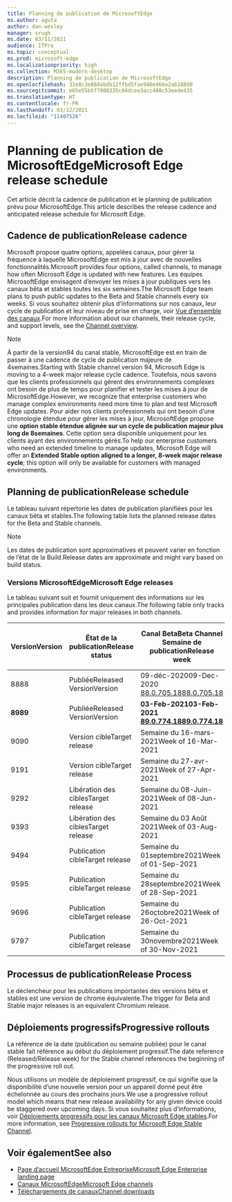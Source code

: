 ```yaml
---
title: Planning de publication de MicrosoftEdge
ms.author: aguta
author: dan-wesley
manager: srugh
ms.date: 03/11/2021
audience: ITPro
ms.topic: conceptual
ms.prod: microsoft-edge
ms.localizationpriority: high
ms.collection: M365-modern-desktop
description: Planning de publication de MicrosoftEdge
ms.openlocfilehash: 31e8c3e884abdb12ffbd5fae940e466a2ab188d0
ms.sourcegitcommit: e05e55b5f7808335c68dcee3acc488c53eede435
ms.translationtype: HT
ms.contentlocale: fr-FR
ms.lasthandoff: 03/12/2021
ms.locfileid: "11407526"
---
```

# <a name="microsoft-edge-release-schedule"></a><span data-ttu-id="93e8a-103">Planning de publication de MicrosoftEdge</span><span class="sxs-lookup"><span data-stu-id="93e8a-103">Microsoft Edge release schedule</span></span>

<span data-ttu-id="93e8a-104">Cet article décrit la cadence de publication et le planning de publication prévu pour MicrosoftEdge.</span><span class="sxs-lookup"><span data-stu-id="93e8a-104">This article describes the release cadence and anticipated release schedule for Microsoft Edge.</span></span>

## <a name="release-cadence"></a><span data-ttu-id="93e8a-105">Cadence de publication</span><span class="sxs-lookup"><span data-stu-id="93e8a-105">Release cadence</span></span>

<span data-ttu-id="93e8a-106">Microsoft propose quatre options, appelées canaux, pour gérer la fréquence à laquelle MicrosoftEdge est mis à jour avec de nouvelles fonctionnalités.</span><span class="sxs-lookup"><span data-stu-id="93e8a-106">Microsoft provides four options, called channels, to manage how often Microsoft Edge is updated with new features.</span></span> <span data-ttu-id="93e8a-107">Les équipes MicrosoftEdge envisagent d’envoyer les mises à jour publiques vers les canaux bêta et stables toutes les six semaines.</span><span class="sxs-lookup"><span data-stu-id="93e8a-107">The Microsoft Edge team plans to push public updates to the Beta and Stable channels every six weeks.</span></span> <span data-ttu-id="93e8a-108">Si vous souhaitez obtenir plus d’informations sur nos canaux, leur cycle de publication et leur niveau de prise en charge, voir [Vue d’ensemble des canaux](https://docs.microsoft.com/DeployEdge/microsoft-edge-channels#channel-overview).</span><span class="sxs-lookup"><span data-stu-id="93e8a-108">For more information about our channels, their release cycle, and support levels, see the [Channel overview](https://docs.microsoft.com/DeployEdge/microsoft-edge-channels#channel-overview).</span></span>

> [!NOTE]
> <span data-ttu-id="93e8a-109">À partir de la version94 du canal stable, MicrosoftEdge est en train de passer à une cadence de cycle de publication majeure de 4semaines.</span><span class="sxs-lookup"><span data-stu-id="93e8a-109">Starting with Stable channel version 94, Microsoft Edge is moving to a 4-week major release cycle cadence.</span></span> <span data-ttu-id="93e8a-110">Toutefois, nous savons que les clients professionnels qui gèrent des environnements complexes ont besoin de plus de temps pour planifier et tester les mises à jour de MicrosoftEdge.</span><span class="sxs-lookup"><span data-stu-id="93e8a-110">However, we recognize that enterprise customers who manage complex environments need more time to plan and test Microsoft Edge updates.</span></span> <span data-ttu-id="93e8a-111">Pour aider nos clients professionnels qui ont besoin d’une chronologie étendue pour gérer les mises à jour, MicrosoftEdge propose une **option stable étendue alignée sur un cycle de publication majeur plus long de 8semaines**. Cette option sera disponible uniquement pour les clients ayant des environnements gérés.</span><span class="sxs-lookup"><span data-stu-id="93e8a-111">To help our enterprise customers who need an extended timeline to manage updates, Microsoft Edge will offer an **Extended Stable option aligned to a longer, 8-week major release cycle**; this option will only be available for customers with managed environments.</span></span>

## <a name="release-schedule"></a><span data-ttu-id="93e8a-112">Planning de publication</span><span class="sxs-lookup"><span data-stu-id="93e8a-112">Release schedule</span></span>

<span data-ttu-id="93e8a-113">Le tableau suivant répertorie les dates de publication planifiées pour les canaux bêta et stables.</span><span class="sxs-lookup"><span data-stu-id="93e8a-113">The following table lists the planned release dates for the Beta and Stable channels.</span></span>

> [!NOTE]
> <span data-ttu-id="93e8a-114">Les dates de publication sont approximatives et peuvent varier en fonction de l’état de la Build.</span><span class="sxs-lookup"><span data-stu-id="93e8a-114">Release dates are approximate and might vary based on build status.</span></span>

### <a name="microsoft-edge-releases"></a><span data-ttu-id="93e8a-115">Versions MicrosoftEdge</span><span class="sxs-lookup"><span data-stu-id="93e8a-115">Microsoft Edge releases</span></span>

<span data-ttu-id="93e8a-116">Le tableau suivant suit et fournit uniquement des informations sur les principales publication dans les deux canaux.</span><span class="sxs-lookup"><span data-stu-id="93e8a-116">The following table only tracks and provides information for major releases in both channels.</span></span>

| <span data-ttu-id="93e8a-117">Version</span><span class="sxs-lookup"><span data-stu-id="93e8a-117">Version</span></span> | <span data-ttu-id="93e8a-118">État de la publication</span><span class="sxs-lookup"><span data-stu-id="93e8a-118">Release status</span></span> | <span data-ttu-id="93e8a-119">Canal Beta</span><span class="sxs-lookup"><span data-stu-id="93e8a-119">Beta Channel</span></span><br><span data-ttu-id="93e8a-120">Semaine de publication</span><span class="sxs-lookup"><span data-stu-id="93e8a-120">Release week</span></span> | <span data-ttu-id="93e8a-121">Canal Stable</span><span class="sxs-lookup"><span data-stu-id="93e8a-121">Stable Channel</span></span><br><span data-ttu-id="93e8a-122">Semaine de publication</span><span class="sxs-lookup"><span data-stu-id="93e8a-122">Release week</span></span> |
|---------|-----|------|--------|
| <span data-ttu-id="93e8a-123">88</span><span class="sxs-lookup"><span data-stu-id="93e8a-123">88</span></span> | <span data-ttu-id="93e8a-124">Publiée</span><span class="sxs-lookup"><span data-stu-id="93e8a-124">Released</span></span><br><span data-ttu-id="93e8a-125">Version</span><span class="sxs-lookup"><span data-stu-id="93e8a-125">Version</span></span> | <span data-ttu-id="93e8a-126">09-déc-2020</span><span class="sxs-lookup"><span data-stu-id="93e8a-126">09-Dec-2020</span></span><br>[<span data-ttu-id="93e8a-127">88.0.705.18</span><span class="sxs-lookup"><span data-stu-id="93e8a-127">88.0.705.18</span></span>](https://docs.microsoft.com/deployedge/microsoft-edge-relnote-beta-channel#version-88070518-december-9) | <span data-ttu-id="93e8a-128">21-jan-2021</span><span class="sxs-lookup"><span data-stu-id="93e8a-128">21-Jan-2021</span></span><br>[<span data-ttu-id="93e8a-129">88.0.705.50</span><span class="sxs-lookup"><span data-stu-id="93e8a-129">88.0.705.50</span></span>](https://docs.microsoft.com/deployedge/microsoft-edge-relnote-stable-channel#version-88070550-january-21)|
| **<span data-ttu-id="93e8a-130">89</span><span class="sxs-lookup"><span data-stu-id="93e8a-130">89</span></span>** | <span data-ttu-id="93e8a-131">Publiée</span><span class="sxs-lookup"><span data-stu-id="93e8a-131">Released</span></span><br><span data-ttu-id="93e8a-132">Version</span><span class="sxs-lookup"><span data-stu-id="93e8a-132">Version</span></span> | **<span data-ttu-id="93e8a-133">03-Feb-2021</span><span class="sxs-lookup"><span data-stu-id="93e8a-133">03-Feb-2021</span></span>**<br>**[<span data-ttu-id="93e8a-134">89.0.774.18</span><span class="sxs-lookup"><span data-stu-id="93e8a-134">89.0.774.18</span></span>](https://docs.microsoft.com/deployedge/microsoft-edge-relnote-beta-channel#version-89077418-february-3)** | **<span data-ttu-id="93e8a-135">04-mars-2021</span><span class="sxs-lookup"><span data-stu-id="93e8a-135">04-Mar-2021</span></span>**<br>**[<span data-ttu-id="93e8a-136">89.0.774.45</span><span class="sxs-lookup"><span data-stu-id="93e8a-136">89.0.774.45</span></span>](https://docs.microsoft.com/deployedge/microsoft-edge-relnote-stable-channel#version-89077445-march-21)** |
| <span data-ttu-id="93e8a-137">90</span><span class="sxs-lookup"><span data-stu-id="93e8a-137">90</span></span> | <span data-ttu-id="93e8a-138">Version cible</span><span class="sxs-lookup"><span data-stu-id="93e8a-138">Target release</span></span> | <span data-ttu-id="93e8a-139">Semaine du 16-mars-2021</span><span class="sxs-lookup"><span data-stu-id="93e8a-139">Week of 16-Mar-2021</span></span> | <span data-ttu-id="93e8a-140">Semaine du 15-avr-2021</span><span class="sxs-lookup"><span data-stu-id="93e8a-140">Week of 15-Apr-2021</span></span> |
| <span data-ttu-id="93e8a-141">91</span><span class="sxs-lookup"><span data-stu-id="93e8a-141">91</span></span> | <span data-ttu-id="93e8a-142">Version cible</span><span class="sxs-lookup"><span data-stu-id="93e8a-142">Target release</span></span> | <span data-ttu-id="93e8a-143">Semaine du 27-avr-2021</span><span class="sxs-lookup"><span data-stu-id="93e8a-143">Week of 27-Apr-2021</span></span> | <span data-ttu-id="93e8a-144">Semaine du 27 mai-2021</span><span class="sxs-lookup"><span data-stu-id="93e8a-144">Week of 27-May-2021</span></span> |
| <span data-ttu-id="93e8a-145">92</span><span class="sxs-lookup"><span data-stu-id="93e8a-145">92</span></span> | <span data-ttu-id="93e8a-146">Libération des cibles</span><span class="sxs-lookup"><span data-stu-id="93e8a-146">Target release</span></span> | <span data-ttu-id="93e8a-147">Semaine du 08-Juin-2021</span><span class="sxs-lookup"><span data-stu-id="93e8a-147">Week of 08-Jun-2021</span></span> | <span data-ttu-id="93e8a-148">Semaine du 22 Juillet 2021</span><span class="sxs-lookup"><span data-stu-id="93e8a-148">Week of 22-Jul-2021</span></span> |
| <span data-ttu-id="93e8a-149">93</span><span class="sxs-lookup"><span data-stu-id="93e8a-149">93</span></span> | <span data-ttu-id="93e8a-150">Libération des cibles</span><span class="sxs-lookup"><span data-stu-id="93e8a-150">Target release</span></span> | <span data-ttu-id="93e8a-151">Semaine du 03 Août 2021</span><span class="sxs-lookup"><span data-stu-id="93e8a-151">Week of 03-Aug-2021</span></span> | <span data-ttu-id="93e8a-152">Semaine du 02Septembre2021</span><span class="sxs-lookup"><span data-stu-id="93e8a-152">Week of 02-Sep-2021</span></span> |
| <span data-ttu-id="93e8a-153">94</span><span class="sxs-lookup"><span data-stu-id="93e8a-153">94</span></span> | <span data-ttu-id="93e8a-154">Publication cible</span><span class="sxs-lookup"><span data-stu-id="93e8a-154">Target release</span></span> | <span data-ttu-id="93e8a-155">Semaine du 01septembre2021</span><span class="sxs-lookup"><span data-stu-id="93e8a-155">Week of 01-Sep-2021</span></span> | <span data-ttu-id="93e8a-156">Semaine du 23septembre2021</span><span class="sxs-lookup"><span data-stu-id="93e8a-156">Week of 23-Sep-2021</span></span> |
| <span data-ttu-id="93e8a-157">95</span><span class="sxs-lookup"><span data-stu-id="93e8a-157">95</span></span> | <span data-ttu-id="93e8a-158">Publication cible</span><span class="sxs-lookup"><span data-stu-id="93e8a-158">Target release</span></span> | <span data-ttu-id="93e8a-159">Semaine du 28septembre2021</span><span class="sxs-lookup"><span data-stu-id="93e8a-159">Week of 28-Sep-2021</span></span> | <span data-ttu-id="93e8a-160">Semaine du 21octobre2021</span><span class="sxs-lookup"><span data-stu-id="93e8a-160">Week of 21-Oct-2021</span></span> |
| <span data-ttu-id="93e8a-161">96</span><span class="sxs-lookup"><span data-stu-id="93e8a-161">96</span></span> | <span data-ttu-id="93e8a-162">Publication cible</span><span class="sxs-lookup"><span data-stu-id="93e8a-162">Target release</span></span> | <span data-ttu-id="93e8a-163">Semaine du 26octobre2021</span><span class="sxs-lookup"><span data-stu-id="93e8a-163">Week of 26-Oct-2021</span></span> | <span data-ttu-id="93e8a-164">Semaine du 18novembre2021</span><span class="sxs-lookup"><span data-stu-id="93e8a-164">Week of 18-Nov-2021</span></span> |
| <span data-ttu-id="93e8a-165">97</span><span class="sxs-lookup"><span data-stu-id="93e8a-165">97</span></span> | <span data-ttu-id="93e8a-166">Publication cible</span><span class="sxs-lookup"><span data-stu-id="93e8a-166">Target release</span></span> | <span data-ttu-id="93e8a-167">Semaine du 30novembre2021</span><span class="sxs-lookup"><span data-stu-id="93e8a-167">Week of 30-Nov-2021</span></span> | <span data-ttu-id="93e8a-168">Semaine du 06janvier2022</span><span class="sxs-lookup"><span data-stu-id="93e8a-168">Week of 06-Jan-2022</span></span> |

## <a name="release-process"></a><span data-ttu-id="93e8a-169">Processus de publication</span><span class="sxs-lookup"><span data-stu-id="93e8a-169">Release Process</span></span>

<span data-ttu-id="93e8a-170">Le déclencheur pour les publications importantes des versions bêta et stables est une version de chrome équivalente.</span><span class="sxs-lookup"><span data-stu-id="93e8a-170">The trigger for Beta and Stable major releases is an equivalent Chromium release.</span></span>

## <a name="progressive-rollouts"></a><span data-ttu-id="93e8a-171">Déploiements progressifs</span><span class="sxs-lookup"><span data-stu-id="93e8a-171">Progressive rollouts</span></span>

<span data-ttu-id="93e8a-172">La référence de la date (publication ou semaine publiée) pour le canal stable fait référence au début du déploiement progressif.</span><span class="sxs-lookup"><span data-stu-id="93e8a-172">The date reference (Released/Release week) for the Stable channel references the beginning of the progressive roll out.</span></span>

<span data-ttu-id="93e8a-173">Nous utilisons un modèle de déploiement progressif, ce qui signifie que la disponibilité d’une nouvelle version pour un appareil donné peut être échelonnée au cours des prochains jours.</span><span class="sxs-lookup"><span data-stu-id="93e8a-173">We use a progressive rollout model which means that new release availability for any given device could be staggered over upcoming days.</span></span> <span data-ttu-id="93e8a-174">Si vous souhaitez plus d’informations, voir [Déploiements progressifs pour les canaux Microsoft Edge stables](microsoft-edge-update-progressive-rollout.md).</span><span class="sxs-lookup"><span data-stu-id="93e8a-174">For more information, see [Progressive rollouts for Microsoft Edge Stable Channel](microsoft-edge-update-progressive-rollout.md).</span></span>

## <a name="see-also"></a><span data-ttu-id="93e8a-175">Voir également</span><span class="sxs-lookup"><span data-stu-id="93e8a-175">See also</span></span>

- [<span data-ttu-id="93e8a-176">Page d’accueil MicrosoftEdge Entreprise</span><span class="sxs-lookup"><span data-stu-id="93e8a-176">Microsoft Edge Enterprise landing page</span></span>](https://aka.ms/EdgeEnterprise)
- [<span data-ttu-id="93e8a-177">Canaux MicrosoftEdge</span><span class="sxs-lookup"><span data-stu-id="93e8a-177">Microsoft Edge channels</span></span>](microsoft-edge-channels.md)
- [<span data-ttu-id="93e8a-178">Téléchargements de canaux</span><span class="sxs-lookup"><span data-stu-id="93e8a-178">Channel downloads</span></span>](https://www.microsoft.com/edge/business/download)